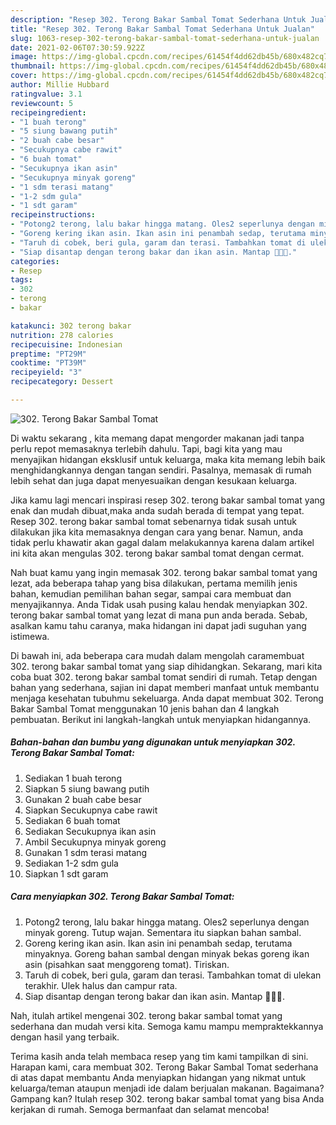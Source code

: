 ```yaml
---
description: "Resep 302. Terong Bakar Sambal Tomat Sederhana Untuk Jualan"
title: "Resep 302. Terong Bakar Sambal Tomat Sederhana Untuk Jualan"
slug: 1063-resep-302-terong-bakar-sambal-tomat-sederhana-untuk-jualan
date: 2021-02-06T07:30:59.922Z
image: https://img-global.cpcdn.com/recipes/61454f4dd62db45b/680x482cq70/302-terong-bakar-sambal-tomat-foto-resep-utama.jpg
thumbnail: https://img-global.cpcdn.com/recipes/61454f4dd62db45b/680x482cq70/302-terong-bakar-sambal-tomat-foto-resep-utama.jpg
cover: https://img-global.cpcdn.com/recipes/61454f4dd62db45b/680x482cq70/302-terong-bakar-sambal-tomat-foto-resep-utama.jpg
author: Millie Hubbard
ratingvalue: 3.1
reviewcount: 5
recipeingredient:
- "1 buah terong"
- "5 siung bawang putih"
- "2 buah cabe besar"
- "Secukupnya cabe rawit"
- "6 buah tomat"
- "Secukupnya ikan asin"
- "Secukupnya minyak goreng"
- "1 sdm terasi matang"
- "1-2 sdm gula"
- "1 sdt garam"
recipeinstructions:
- "Potong2 terong, lalu bakar hingga matang. Oles2 seperlunya dengan minyak goreng. Tutup wajan. Sementara itu siapkan bahan sambal."
- "Goreng kering ikan asin. Ikan asin ini penambah sedap, terutama minyaknya. Goreng bahan sambal dengan minyak bekas goreng ikan asin (pisahkan saat menggoreng tomat). Tiriskan."
- "Taruh di cobek, beri gula, garam dan terasi. Tambahkan tomat di ulekan terakhir. Ulek halus dan campur rata."
- "Siap disantap dengan terong bakar dan ikan asin. Mantap 👌🏻💕."
categories:
- Resep
tags:
- 302
- terong
- bakar

katakunci: 302 terong bakar 
nutrition: 278 calories
recipecuisine: Indonesian
preptime: "PT29M"
cooktime: "PT39M"
recipeyield: "3"
recipecategory: Dessert

---
```



![302. Terong Bakar Sambal Tomat](https://img-global.cpcdn.com/recipes/61454f4dd62db45b/680x482cq70/302-terong-bakar-sambal-tomat-foto-resep-utama.jpg)

Di waktu  sekarang , kita memang dapat mengorder makanan jadi tanpa perlu repot memasaknya terlebih dahulu. Tapi, bagi kita yang mau menyajikan hidangan eksklusif untuk keluarga, maka kita memang lebih baik menghidangkannya dengan tangan sendiri. Pasalnya, memasak di rumah lebih sehat dan juga dapat menyesuaikan dengan kesukaan keluarga.

Jika kamu lagi mencari inspirasi resep 302. terong bakar sambal tomat yang enak dan mudah dibuat,maka anda sudah berada di tempat yang tepat. Resep 302. terong bakar sambal tomat  sebenarnya tidak susah untuk dilakukan jika kita memasaknya dengan cara yang benar. Namun, anda tidak perlu khawatir akan gagal dalam melakukannya 
karena dalam artikel ini kita akan mengulas 302. terong bakar sambal tomat dengan cermat.  



Nah buat kamu yang ingin memasak 302. terong bakar sambal tomat yang lezat, ada beberapa tahap yang bisa dilakukan, pertama memilih jenis bahan, kemudian pemilihan bahan segar, sampai cara membuat dan menyajikannya. Anda Tidak usah pusing kalau hendak menyiapkan 302. terong bakar sambal tomat yang lezat di mana pun anda berada. Sebab, asalkan kamu  tahu caranya, maka hidangan ini dapat jadi suguhan yang istimewa.

Di bawah ini, ada beberapa cara mudah dalam mengolah caramembuat 302. terong bakar sambal tomat yang siap dihidangkan. Sekarang, mari kita coba buat 302. terong bakar sambal tomat sendiri di rumah. Tetap dengan bahan yang sederhana, sajian ini dapat memberi manfaat untuk membantu menjaga kesehatan tubuhmu sekeluarga. Anda dapat membuat 302. Terong Bakar Sambal Tomat menggunakan 10 jenis bahan dan 4 langkah pembuatan. Berikut ini langkah-langkah untuk menyiapkan hidangannya.

<!--inarticleads1-->

##### Bahan-bahan dan bumbu yang digunakan untuk menyiapkan 302. Terong Bakar Sambal Tomat:

1. Sediakan 1 buah terong
1. Siapkan 5 siung bawang putih
1. Gunakan 2 buah cabe besar
1. Siapkan Secukupnya cabe rawit
1. Sediakan 6 buah tomat
1. Sediakan Secukupnya ikan asin
1. Ambil Secukupnya minyak goreng
1. Gunakan 1 sdm terasi matang
1. Sediakan 1-2 sdm gula
1. Siapkan 1 sdt garam




<!--inarticleads2-->

##### Cara menyiapkan 302. Terong Bakar Sambal Tomat:

1. Potong2 terong, lalu bakar hingga matang. Oles2 seperlunya dengan minyak goreng. Tutup wajan. Sementara itu siapkan bahan sambal.
1. Goreng kering ikan asin. Ikan asin ini penambah sedap, terutama minyaknya. Goreng bahan sambal dengan minyak bekas goreng ikan asin (pisahkan saat menggoreng tomat). Tiriskan.
1. Taruh di cobek, beri gula, garam dan terasi. Tambahkan tomat di ulekan terakhir. Ulek halus dan campur rata.
1. Siap disantap dengan terong bakar dan ikan asin. Mantap 👌🏻💕.




Nah, itulah artikel mengenai  302. terong bakar sambal tomat  yang sederhana dan mudah versi kita. Semoga kamu mampu mempraktekkannya dengan hasil yang terbaik. 

Terima kasih anda telah membaca resep yang tim kami tampilkan di sini. Harapan kami, cara membuat  302. Terong Bakar Sambal Tomat sederhana di atas dapat membantu Anda menyiapkan hidangan yang nikmat untuk keluarga/teman ataupun menjadi ide dalam berjualan makanan. Bagaimana? Gampang kan? Itulah resep 302. terong bakar sambal tomat yang bisa Anda kerjakan di rumah. Semoga bermanfaat dan selamat mencoba!

